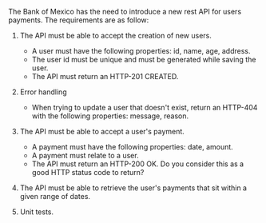 
The Bank of Mexico has the need to introduce a new
rest API for users payments. The requirements are
as follow:

1. The API must be able to accept the creation of new users.

   - A user must have the following properties: id, name, age, address.
   - The user id must be unique and must be generated while saving the user.
   - The API must return an HTTP-201 CREATED.

2. Error handling
   - When trying to update a user that doesn't exist, return an HTTP-404 with the following properties: message, reason.

3. The API must be able to accept a user's payment.

   - A payment must have the following properties: date, amount.
   - A payment must relate to a user.
   - The API must return an HTTP-200 OK. Do you consider this as a good HTTP status code to return?
   
4. The API must be able to retrieve the user's payments that sit within a given range of dates.

5. Unit tests.
